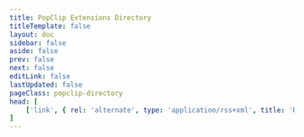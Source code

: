 ```yaml
---
title: PopClip Extensions Directory
titleTemplate: false
layout: doc
sidebar: false
aside: false
prev: false
next: false
editLink: false
lastUpdated: false
pageClass: popclip-directory
head: [
    ['link', { rel: 'alternate', type: 'application/rss+xml', title: 'RSS Feed', href: 'https://public.popclip.app/extensions/popclip.rss' } ],
]
---
```

<script setup>
import Directory from '/src/Directory.vue'
import InfoBox from '/src/InfoBox.vue'
</script>

<InfoBox />

<Directory />
